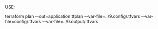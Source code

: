 
USE: 

terraform plan --out=application.tfplan --var-file=../9.config/<global-para-file>.tfvars --var-file=config/<your-para-file>.tfvars --var-file=../0.output/<output-from-prev-step>.tfvars

